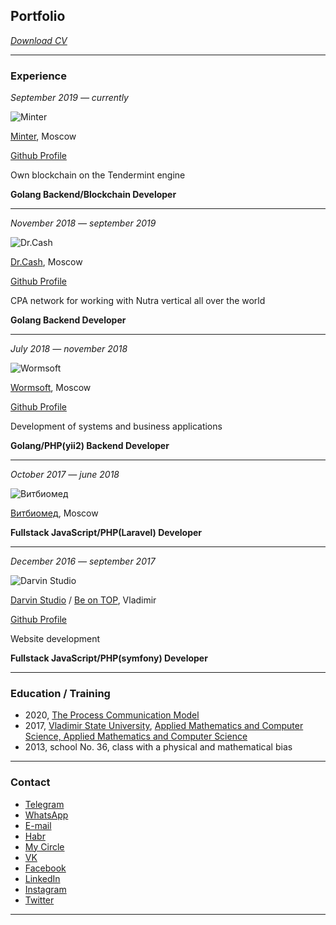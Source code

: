 ## Portfolio

_[Download CV](/pdf/sample_presentation.pdf)_

---

### Experience

_September 2019 — currently_

![Minter](https://www.minter.network/img/minter-logo.svg)

[Minter](https://www.minter.network/), Moscow

[Github Profile](https://github.com/MinterTeam)

Own blockchain on the Tendermint engine

**Golang Backend/Blockchain Developer**

---

_November 2018 — september 2019_

![Dr.Cash](https://dr.cash/assets/images/logos/logo_black.svg)

[Dr.Cash](https://dr.cash/), Moscow

[Github Profile](https://github.com/introphin)

CPA network for working with Nutra vertical all over the world

**Golang Backend Developer**

---

_July 2018 — november 2018_

![Wormsoft](https://wadline.ru/assets/cache/images/uploads/Wormsoft/161x161-1571323729.734.png)

[Wormsoft](https://wormsoft.ru/), Moscow

[Github Profile](https://github.com/wormsoft)

Development of systems and business applications

**Golang/PHP(yii2) Backend Developer**

---

_October 2017 — june 2018_

![Витбиомед](https://static.tildacdn.com/tild3064-6133-4162-b338-333330353263/Logo-New-Vitbiomed-P.png)

[Витбиомед](http://vitbiomed.ru/), Moscow

**Fullstack JavaScript/PHP(Laravel) Developer**

---

_December 2016 — september 2017_

![Darvin Studio](https://lh3.googleusercontent.com/proxy/vH5UkUevOxVLRh_wxAL3DZDtoNxI5F8wvV946L42zwEAxmv6u7EbX5WhOhRiBfz9zcJKl2t9mjFuxyYZIjDR6FOcevK5xobQfII0IvrYpzKe)

[Darvin Studio](https://www.darvin-studio.ru/) / [Be on TOP](https://www.beontop.ae/), Vladimir

[Github Profile](https://github.com/DarvinStudio)

Website development

**Fullstack JavaScript/PHP(symfony) Developer**

---

### Education / Training

- 2020, [The Process Communication Model](https://www.processcommunication.com/)
- 2017, [Vladimir State University](https://www.vlsu.ru/), [Applied Mathematics and Computer Science, Applied Mathematics and Computer Science](http://fpmf.vlsu.ru/)
- 2013, school No. 36, class with a physical and mathematical bias

---

### Contact

- [Telegram](https://t.me/klim0v)
- [WhatsApp](https://wa.me/79647700203)
- [E-mail](mailto:klim0v-sergey@yandex.ru)
- [Habr](https://habr.com/en/users/klim0v/)
- [My Circle](https://career.habr.com/klim0v)
- [VK](https://vk.com/klim0v)
- [Facebook](https://www.facebook.com/klim0vsergey)
- [LinkedIn](https://www.linkedin.com/in/klim0v/)
- [Instagram](https://www.instagram.com/klim0vsergey/)
- [Twitter](https://twitter.com/klim0vSergey)

---
